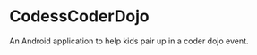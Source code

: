 CodessCoderDojo
===============

An Android application to help kids pair up in a coder dojo event.
